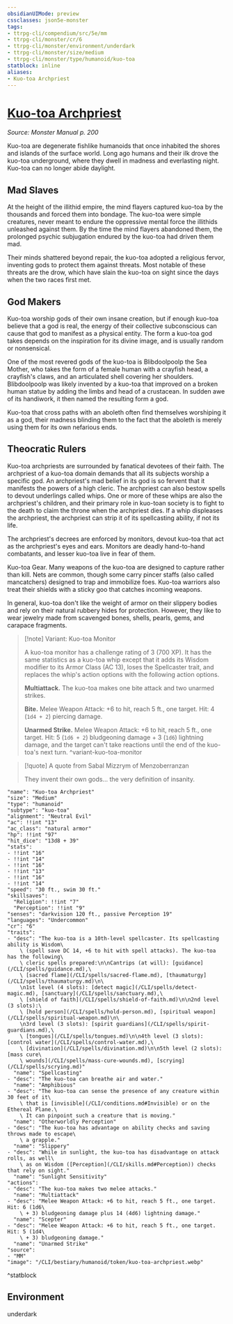 ```yaml
---
obsidianUIMode: preview
cssclasses: json5e-monster
tags:
- ttrpg-cli/compendium/src/5e/mm
- ttrpg-cli/monster/cr/6
- ttrpg-cli/monster/environment/underdark
- ttrpg-cli/monster/size/medium
- ttrpg-cli/monster/type/humanoid/kuo-toa
statblock: inline
aliases:
- Kuo-toa Archpriest
---
```

# [Kuo-toa Archpriest](CLI/bestiary/humanoid/kuo-toa-archpriest.md)
*Source: Monster Manual p. 200*  

Kuo-toa are degenerate fishlike humanoids that once inhabited the shores and islands of the surface world. Long ago humans and their ilk drove the kuo-toa underground, where they dwell in madness and everlasting night. Kuo-toa can no longer abide daylight.

## Mad Slaves

At the height of the illithid empire, the mind flayers captured kuo-toa by the thousands and forced them into bondage. The kuo-toa were simple creatures, never meant to endure the oppressive mental force the illithids unleashed against them. By the time the mind flayers abandoned them, the prolonged psychic subjugation endured by the kuo-toa had driven them mad.

Their minds shattered beyond repair, the kuo-toa adopted a religious fervor, inventing gods to protect them against threats. Most notable of these threats are the drow, which have slain the kuo-toa on sight since the days when the two races first met.

## God Makers

Kuo-toa worship gods of their own insane creation, but if enough kuo-toa believe that a god is real, the energy of their collective subconscious can cause that god to manifest as a physical entity. The form a kuo-toa god takes depends on the inspiration for its divine image, and is usually random or nonsensical.

One of the most revered gods of the kuo-toa is Blibdoolpoolp the Sea Mother, who takes the form of a female human with a crayfish head, a crayfish's claws, and an articulated shell covering her shoulders. Blibdoolpoolp was likely invented by a kuo-toa that improved on a broken human statue by adding the limbs and head of a crustacean. In sudden awe of its handiwork, it then named the resulting form a god.

Kuo-toa that cross paths with an aboleth often find themselves worshiping it as a god, their madness blinding them to the fact that the aboleth is merely using them for its own nefarious ends.

## Theocratic Rulers

Kuo-toa archpriests are surrounded by fanatical devotees of their faith. The archpriest of a kuo-toa domain demands that all its subjects worship a specific god. An archpriest's mad belief in its god is so fervent that it manifests the powers of a high cleric. The archpriest can also bestow spells to devout underlings called whips. One or more of these whips are also the archpriest's children, and their primary role in kuo-toan society is to fight to the death to claim the throne when the archpriest dies. If a whip displeases the archpriest, the archpriest can strip it of its spellcasting ability, if not its life.

The archpriest's decrees are enforced by monitors, devout kuo-toa that act as the archpriest's eyes and ears. Monitors are deadly hand-to-hand combatants, and lesser kuo-toa live in fear of them.

Kuo-toa Gear. Many weapons of the kuo-toa are designed to capture rather than kill. Nets are common, though some carry pincer staffs (also called mancatchers) designed to trap and immobilize foes. Kuo-toa warriors also treat their shields with a sticky goo that catches incoming weapons.

In general, kuo-toa don't like the weight of armor on their slippery bodies and rely on their natural rubbery hides for protection. However, they like to wear jewelry made from scavenged bones, shells, pearls, gems, and carapace fragments.

> [!note] Variant: Kuo-toa Monitor
> 
> A kuo-toa monitor has a challenge rating of 3 (700 XP). It has the same statistics as a kuo-toa whip except that it adds its Wisdom modifier to its Armor Class (AC 13), loses the Spellcaster trait, and replaces the whip's action options with the following action options.
> 
> **Multiattack.** The kuo-toa makes one bite attack and two unarmed strikes.
> 
> **Bite.** Melee Weapon Attack: +6 to hit, reach 5 ft., one target. Hit: 4 (`1d4 + 2`) piercing damage.
> 
> **Unarmed Strike.** Melee Weapon Attack: +6 to hit, reach 5 ft., one target. Hit: 5 (`1d6 + 2`) bludgeoning damage + 3 (`1d6`) lightning damage, and the target can't take reactions until the end of the kuo-toa's next turn.
^variant-kuo-toa-monitor

> [!quote] A quote from Sabal Mizzrym of Menzoberranzan  
> 
> They invent their own gods... the very definition of insanity.


```statblock
"name": "Kuo-toa Archpriest"
"size": "Medium"
"type": "humanoid"
"subtype": "kuo-toa"
"alignment": "Neutral Evil"
"ac": !!int "13"
"ac_class": "natural armor"
"hp": !!int "97"
"hit_dice": "13d8 + 39"
"stats":
- !!int "16"
- !!int "14"
- !!int "16"
- !!int "13"
- !!int "16"
- !!int "14"
"speed": "30 ft., swim 30 ft."
"skillsaves":
  "Religion": !!int "7"
  "Perception": !!int "9"
"senses": "darkvision 120 ft., passive Perception 19"
"languages": "Undercommon"
"cr": "6"
"traits":
- "desc": "The kuo-toa is a 10th-level spellcaster. Its spellcasting ability is Wisdom\
    \ (spell save DC 14, +6 to hit with spell attacks). The kuo-toa has the following\
    \ cleric spells prepared:\n\nCantrips (at will): [guidance](/CLI/spells/guidance.md),\
    \ [sacred flame](/CLI/spells/sacred-flame.md), [thaumaturgy](/CLI/spells/thaumaturgy.md)\n\
    \n1st level (4 slots): [detect magic](/CLI/spells/detect-magic.md), [sanctuary](/CLI/spells/sanctuary.md),\
    \ [shield of faith](/CLI/spells/shield-of-faith.md)\n\n2nd level (3 slots):\
    \ [hold person](/CLI/spells/hold-person.md), [spiritual weapon](/CLI/spells/spiritual-weapon.md)\n\
    \n3rd level (3 slots): [spirit guardians](/CLI/spells/spirit-guardians.md),\
    \ [tongues](/CLI/spells/tongues.md)\n\n4th level (3 slots): [control water](/CLI/spells/control-water.md),\
    \ [divination](/CLI/spells/divination.md)\n\n5th level (2 slots): [mass cure\
    \ wounds](/CLI/spells/mass-cure-wounds.md), [scrying](/CLI/spells/scrying.md)"
  "name": "Spellcasting"
- "desc": "The kuo-toa can breathe air and water."
  "name": "Amphibious"
- "desc": "The kuo-toa can sense the presence of any creature within 30 feet of it\
    \ that is [invisible](/CLI/conditions.md#Invisible) or on the Ethereal Plane.\
    \ It can pinpoint such a creature that is moving."
  "name": "Otherworldly Perception"
- "desc": "The kuo-toa has advantage on ability checks and saving throws made to escape\
    \ a grapple."
  "name": "Slippery"
- "desc": "While in sunlight, the kuo-toa has disadvantage on attack rolls, as well\
    \ as on Wisdom ([Perception](/CLI/skills.md#Perception)) checks that rely on sight."
  "name": "Sunlight Sensitivity"
"actions":
- "desc": "The kuo-toa makes two melee attacks."
  "name": "Multiattack"
- "desc": "Melee Weapon Attack: +6 to hit, reach 5 ft., one target. Hit: 6 (1d6\
    \ + 3) bludgeoning damage plus 14 (4d6) lightning damage."
  "name": "Scepter"
- "desc": "Melee Weapon Attack: +6 to hit, reach 5 ft., one target. Hit: 5 (1d4\
    \ + 3) bludgeoning damage."
  "name": "Unarmed Strike"
"source":
- "MM"
"image": "/CLI/bestiary/humanoid/token/kuo-toa-archpriest.webp"
```
^statblock

## Environment

underdark